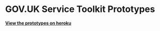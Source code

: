 # GOV.UK Service Toolkit Prototypes


**[View the prototypes on heroku](https://service-toolkit-prototype.herokuapp.com)**



